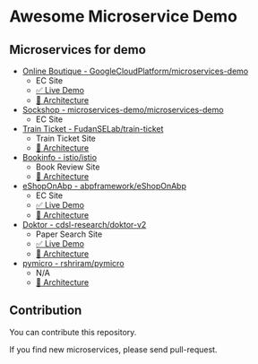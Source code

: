 # Awesome Microservice Demo

## Microservices for demo

- [Online Boutique - GoogleCloudPlatform/microservices-demo](https://github.com/GoogleCloudPlatform/microservices-demo)
  - EC Site
  - [✅ Live Demo](https://onlineboutique.dev/)
  - [🏰 Architecture](https://github.com/GoogleCloudPlatform/microservices-demo)
- [Sockshop - microservices-demo/microservices-demo](https://github.com/microservices-demo/microservices-demo)
  - EC Site
- [Train Ticket - FudanSELab/train-ticket](https://github.com/FudanSELab/train-ticket)
  - Train Ticket Site
  - [🏰 Architecture](https://github.com/FudanSELab/train-ticket/blob/master/image/2.png)
- [Bookinfo - istio/istio](https://github.com/istio/istio/tree/master/samples/bookinfo)
  - Book Review Site
  - [🏰 Architecture](https://istio.io/latest/docs/examples/bookinfo/)
- [eShopOnAbp - abpframework/eShopOnAbp](https://github.com/abpframework/eShopOnAbp)
  - EC Site
  - [✅ Live Demo](https://www.eshoponabp.com/)
  - [🏰 Architecture](https://github.com/abpframework/eShopOnAbp/blob/main/docs/roadmap/Phase_1.png)
- [Doktor - cdsl-research/doktor-v2](https://github.com/cdsl-research/doktor-v2/)
  - Paper Search Site
  - [✅ Live Demo](https://doktor.tak-cslab.org/)
  - [🏰 Architecture](https://github.com/cdsl-research/doktor-v2/blob/master/intro-doktor-v2.png)
- [pymicro - rshriram/pymicro](https://github.com/rshriram/pymicro)
  - N/A
  - [🏰 Architecture](https://github.com/rshriram/pymicro/blob/master/application-topology.png)

## Contribution

You can contribute this repository. 

If you find new microservices, please send pull-request.
